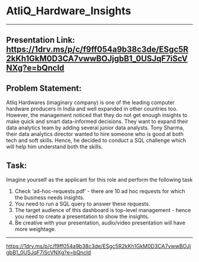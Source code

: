# AtliQ_Hardware_Insights
---------------
Presentation Link: https://1drv.ms/p/c/f9ff054a9b38c3de/ESgc5R2kKh1GkM0D3CA7vwwBOJjgbB1_0USJqF7iScVNXg?e=bQncld
---------------------------------

Problem Statement:
----------------------------------
Atliq Hardwares (imaginary company) is one of the leading computer hardware producers in India and well expanded in other countries too.
However, the management noticed that they do not get enough insights to make quick and smart data-informed decisions. They want to expand their data analytics team by adding several junior data analysts. Tony Sharma, their data analytics director wanted to hire someone who is good at both tech and soft skills. Hence, he decided to conduct a SQL challenge which will help him understand both the skills.

Task:  
---------------------------------------
Imagine yourself as the applicant for this role and perform the following task

1.    Check ‘ad-hoc-requests.pdf’ - there are 10 ad hoc requests for which the business needs insights.
2.    You need to run a SQL query to answer these requests. 
3.    The target audience of this dashboard is top-level management - hence you need to create a presentation to show the insights.
4.    Be creative with your presentation, audio/video presentation will have more weightage.
----------------------------------------------------------

https://1drv.ms/p/c/f9ff054a9b38c3de/ESgc5R2kKh1GkM0D3CA7vwwBOJjgbB1_0USJqF7iScVNXg?e=bQncld
